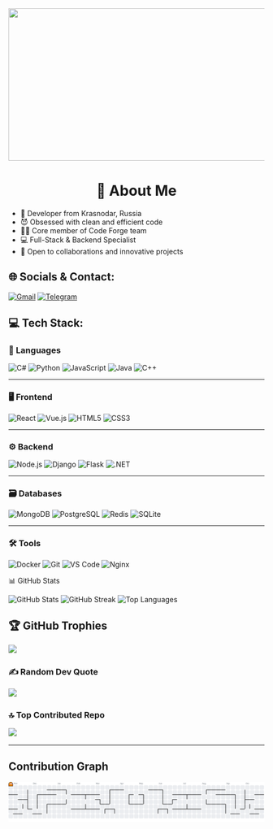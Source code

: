<div align="left">
  <img src="https://user-images.githubusercontent.com/74038190/212751818-13da6fd2-27ca-45c4-9c64-3940ccfa6fd3.gif" width="600" height="300"/>
</div>

<h1 align="center">💫 About Me</h1>


+ 🥷 Developer from Krasnodar, Russia
+ 😈 Obsessed with clean and efficient code
+ 👨‍💻 Core member of Code Forge team
+ 💻 Full-Stack & Backend Specialist
+ 🚀 Open to collaborations and innovative projects

## 🌐 Socials & Contact:

[![Gmail](https://img.shields.io/badge/Gmail-D14836?style=for-the-badge&logo=gmail&logoColor=white)](mailto:1modder.path1@gmail.com)
[![Telegram](https://img.shields.io/badge/Telegram-2CA5E0?style=for-the-badge&logo=telegram&logoColor=white)](https://t.me/terrifiying)


## 💻 Tech Stack:

### 🧰 Languages

![C#](https://img.shields.io/badge/c%23-%23239120.svg?style=flat&logo=csharp&logoColor=white)
![Python](https://img.shields.io/badge/python-3670A0?style=flat&logo=python&logoColor=ffdd54)
![JavaScript](https://img.shields.io/badge/javascript-%23323330.svg?style=flat&logo=javascript&logoColor=%23F7DF1E)
![Java](https://img.shields.io/badge/java-%23ED8B00.svg?style=flat&logo=openjdk&logoColor=white)
![C++](https://img.shields.io/badge/c++-%2300599C.svg?style=flat&logo=c%2B%2B&logoColor=white)

---

### 🖥️ Frontend

![React](https://img.shields.io/badge/react-%2320232a.svg?style=flat&logo=react&logoColor=%2361DAFB)
![Vue.js](https://img.shields.io/badge/vue.js-%2335495e.svg?style=flat&logo=vuedotjs&logoColor=%234FC08D)
![HTML5](https://img.shields.io/badge/html5-%23E34F26.svg?style=flat&logo=html5&logoColor=white)
![CSS3](https://img.shields.io/badge/css3-%231572B6.svg?style=flat&logo=css3&logoColor=white)

---

### ⚙️ Backend

![Node.js](https://img.shields.io/badge/node.js-6DA55F?style=flat&logo=node.js&logoColor=white)
![Django](https://img.shields.io/badge/django-%23092E20.svg?style=flat&logo=django&logoColor=white)
![Flask](https://img.shields.io/badge/flask-%23000.svg?style=flat&logo=flask&logoColor=white)
![.NET](https://img.shields.io/badge/.NET-5C2D91?style=flat&logo=.net&logoColor=white)

---

### 🗃️ Databases

![MongoDB](https://img.shields.io/badge/MongoDB-%234ea94b.svg?style=flat&logo=mongodb&logoColor=white)
![PostgreSQL](https://img.shields.io/badge/PostgreSQL-316192?style=flat&logo=postgresql&logoColor=white)
![Redis](https://img.shields.io/badge/redis-%23DD0031.svg?style=flat&logo=redis&logoColor=white)
![SQLite](https://img.shields.io/badge/SQLite-07405E?style=flat&logo=sqlite&logoColor=white)


---

### 🛠️ Tools

![Docker](https://img.shields.io/badge/docker-%230db7ed.svg?style=flat&logo=docker&logoColor=white)
![Git](https://img.shields.io/badge/git-%23F05033.svg?style=flat&logo=git&logoColor=white)
![VS Code](https://img.shields.io/badge/VS%20Code-0078d7.svg?style=flat&logo=visual-studio-code&logoColor=white)
![Nginx](https://img.shields.io/badge/nginx-%23009639.svg?style=flat&logo=nginx&logoColor=white)

📊 GitHub Stats

![GitHub Stats](https://github-readme-stats.vercel.app/api?username=BinaryModder&show_icons=true&theme=radical&hide_border=true)
![GitHub Streak](https://github-readme-streak-stats.herokuapp.com/?user=BinaryModder&theme=radical&hide_border=true)
![Top Languages](https://github-readme-stats.vercel.app/api/top-langs/?username=BinaryModder&layout=compact&theme=radical&hide_border=true)



## 🏆 GitHub Trophies
![](https://github-profile-trophy.vercel.app/?username=BinaryModder&theme=cobalt&no-frame=false&no-bg=true&margin-w=4)

### ✍️ Random Dev Quote
![](https://quotes-github-readme.vercel.app/api?type=vetical&theme=radical)

### 🔝 Top Contributed Repo
![](https://github-contributor-stats.vercel.app/api?username=BinaryModder&limit=5&theme=dark&combine_all_yearly_contributions=true)

---

## Contribution Graph

<picture>
    <source media="(prefers-color-scheme: dark)" srcset="https://raw.githubusercontent.com/BinaryModder/BinaryModder/output/pacman-contribution-graph-dark.svg">
    <source media="(prefers-color-scheme: light)" srcset="https://raw.githubusercontent.com/BinaryModder/BinaryModder/output/pacman-contribution-graph.svg">
    <img alt="pacman contribution graph" src="https://raw.githubusercontent.com/BinaryModder/BinaryModder/output/pacman-contribution-graph.svg">
</picture>
